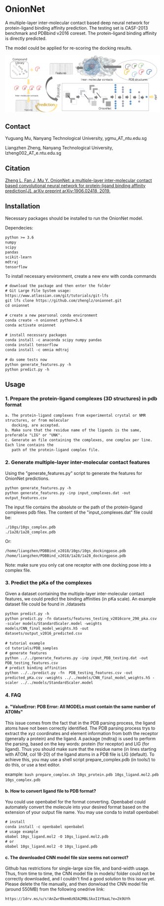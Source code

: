 # OnionNet
A multiple-layer inter-molecular contact based deep neural network for protein-ligand binding affinity prediction.
The testing set is CASF-2013 benchmark and PDBbind v2016 coreset. The protein-ligand binding affinity is directly predicted.

The model could be applied for re-scoring the docking results.

<img src="./datasets/TOC.png" alt="CNN aided protein-ligand binding affinity prediction and docking rescoring">


## Contact
<p>Yuguang Mu, Nanyang Technological University, ygmu_AT_ntu.edu.sg</p>
<p>Liangzhen Zheng, Nanyang Technological University, lzheng002_AT_e.ntu.edu.sg</p>


## Citation
<a href='https://arxiv.org/abs/1906.02418'>Zheng L, Fan J, Mu Y. OnionNet: a multiple-layer inter-molecular contact based convolutional
neural network for protein-ligand binding affinity prediction[J]. arXiv preprint arXiv:1906.02418, 2019. </a>


## Installation
Necessary packages should be installed to run the OnionNet model.

Dependecies:

    python >= 3.6
    numpy  
    scipy  
    pandas 
    scikit-learn
    mdtraj 
    tensorflow


To install necessary environment, create a new env with conda commands
   
    # download the package and then enter the folder
    # Git Large File System usage: https://www.atlassian.com/git/tutorials/git-lfs   
    git lfs clone https://github.com/zhenglz/onionnet.git
    cd onionnet

    # create a new pearsonal conda environment
    conda create -n onionnet python=3.6
    conda activate onionnet

    # install necessary packages
    conda install -c anaconda scipy numpy pandas
    conda install tensorflow
    conda install -c omnia mdtraj
    
    # do some tests now
    python generate_features.py -h
    python predict.py -h


## Usage
### 1. Prepare the protein-ligand complexes (3D structures) in pdb format
    
    a. The protein-ligand complexes from experimental crystal or NMR structures, or from molecular
       docking, are accepted.
    b. Make sure that the residue name of the ligands is the same, preferable "LIG" or "UNK".
    c. Generate an file containing the complexes, one complex per line. Each line contains the 
       path of the protein-ligand complex file.

### 2. Generate multiple-layer inter-molecular contact features
Using the "generate_features.py" script to generate the features for OnionNet predictions.
 
    python generate_features.py -h
    python generate_features.py -inp input_complexes.dat -out output_features.csv

The input file contains the absolute or the path of the protein-ligand complexes pdb files.
The content of the "input_complexes.dat" file could be:
 
    ./10gs/10gs_complex.pdb
    ./1a28/1a28_complex.pdb

Or:
  
    /home/liangzhen/PDBBind_v2018/10gs/10gs_dockingpose.pdb
    /home/liangzhen/PDBBind_v2018/1a28/1a28_dockingpose.pdb


Note: make sure you only cat one receptor with one docking pose into a complex file.


### 3. Predict the pKa of the complexes
Given a dataset containing the multiple-layer inter-molecular contact features, we could predict
the binding affinities (in pKa scale). 
An example dataset file could be found in ./datasets  

    python predict.py -h
    python predict.py -fn datasets/features_testing_v2016core_290_pka.csv -scaler models/StandardScaler.model -weights models/CNN_final_model_weights.h5 -out datasets/output_v2016_predicted.csv

    # tutorial example
    cd tutorials/PDB_samples
    # generate features
    python ../../generate_features.py -inp input_PDB_testing.dat -out PDB_testing_features.csv
    # predict binding affinities 
    python ../../predict.py -fn  PDB_testing_features.csv -out predicted_pKa.csv -weights ../../models/CNN_final_model_weights.h5 -scaler ../../models/StandardScaler.model

### 4. FAQ
#### a. "ValueError: PDB Error: All MODELs must contain the same number of ATOMs"
This issue comes from the fact that in the PDB parsing process, the ligand atoms have not been correctly identified. The PDB parsing process trys to extract the xyz coordinates and element information from both the receptor (generally a protein) and the ligand. 
A package (mdtraj) is used to perform the parsing, based on the key words: protein (for receptor) and LIG (for ligand). 
Thus you should make sure that the residue name (in lines starting with ATOM, col 18-20) of the ligand atoms in a PDB file is LIG (default). To achieve this, you may use a shell script prepare_complex.pdb (in tools/) to do this, or use a text editor.  

example: 
```bash prepare_complex.sh 10gs_protein.pdb 10gs_ligand.mol2.pdb 10gs_complex.pdb```

#### b. How to convert ligand file to PDB format?
You could use openbabel for the format converting. Openbabel could automately convert the molecule into your desired format based on the extension of your output file name. You may use conda to install openbabel:

```
# install
conda install -c openbabel openbabel
# usage example
obabel 10gs_ligand.mol2 -O 10gs_ligand.mol2.pdb
# or
obabel 10gs_ligand.mol2 -O 10gs_ligand.pdb
```

#### c. The downloaded CNN model file size seems not correct?
Github has restrictions for single-large size file, and band-width usage. Thus, from time to time, the CNN model file in models/ folder could not be correctly downloaded, and I couldn't find a good solution to this issue yet. Please delete the file manually, and then donwload the CNN model file (around 550MB) from the following onedrive link:
```
https://1drv.ms/u/s!AnZwr0kem0zN3A2MBLSkxI1Y9aaL?e=2k9UYh
```

